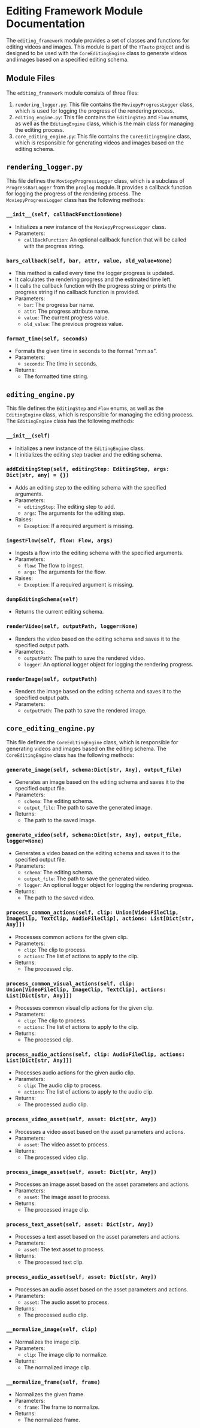 # Editing Framework Module Documentation

The `editing_framework` module provides a set of classes and functions for editing videos and images. This module is part of the `YTauto` project and is designed to be used with the `CoreEditingEngine` class to generate videos and images based on a specified editing schema.

## Module Files

The `editing_framework` module consists of three files:

1. `rendering_logger.py`: This file contains the `MoviepyProgressLogger` class, which is used for logging the progress of the rendering process.
2. `editing_engine.py`: This file contains the `EditingStep` and `Flow` enums, as well as the `EditingEngine` class, which is the main class for managing the editing process.
3. `core_editing_engine.py`: This file contains the `CoreEditingEngine` class, which is responsible for generating videos and images based on the editing schema.

## `rendering_logger.py`

This file defines the `MoviepyProgressLogger` class, which is a subclass of `ProgressBarLogger` from the `proglog` module. It provides a callback function for logging the progress of the rendering process. The `MoviepyProgressLogger` class has the following methods:

### `__init__(self, callBackFunction=None)`

- Initializes a new instance of the `MoviepyProgressLogger` class.
- Parameters:
  - `callBackFunction`: An optional callback function that will be called with the progress string.

### `bars_callback(self, bar, attr, value, old_value=None)`

- This method is called every time the logger progress is updated.
- It calculates the rendering progress and the estimated time left.
- It calls the callback function with the progress string or prints the progress string if no callback function is provided.
- Parameters:
  - `bar`: The progress bar name.
  - `attr`: The progress attribute name.
  - `value`: The current progress value.
  - `old_value`: The previous progress value.

### `format_time(self, seconds)`

- Formats the given time in seconds to the format "mm:ss".
- Parameters:
  - `seconds`: The time in seconds.
- Returns:
  - The formatted time string.

## `editing_engine.py`

This file defines the `EditingStep` and `Flow` enums, as well as the `EditingEngine` class, which is responsible for managing the editing process. The `EditingEngine` class has the following methods:

### `__init__(self)`

- Initializes a new instance of the `EditingEngine` class.
- It initializes the editing step tracker and the editing schema.

### `addEditingStep(self, editingStep: EditingStep, args: Dict[str, any] = {})`

- Adds an editing step to the editing schema with the specified arguments.
- Parameters:
  - `editingStep`: The editing step to add.
  - `args`: The arguments for the editing step.
- Raises:
  - `Exception`: If a required argument is missing.

### `ingestFlow(self, flow: Flow, args)`

- Ingests a flow into the editing schema with the specified arguments.
- Parameters:
  - `flow`: The flow to ingest.
  - `args`: The arguments for the flow.
- Raises:
  - `Exception`: If a required argument is missing.

### `dumpEditingSchema(self)`

- Returns the current editing schema.

### `renderVideo(self, outputPath, logger=None)`

- Renders the video based on the editing schema and saves it to the specified output path.
- Parameters:
  - `outputPath`: The path to save the rendered video.
  - `logger`: An optional logger object for logging the rendering progress.

### `renderImage(self, outputPath)`

- Renders the image based on the editing schema and saves it to the specified output path.
- Parameters:
  - `outputPath`: The path to save the rendered image.

## `core_editing_engine.py`

This file defines the `CoreEditingEngine` class, which is responsible for generating videos and images based on the editing schema. The `CoreEditingEngine` class has the following methods:

### `generate_image(self, schema:Dict[str, Any], output_file)`

- Generates an image based on the editing schema and saves it to the specified output file.
- Parameters:
  - `schema`: The editing schema.
  - `output_file`: The path to save the generated image.
- Returns:
  - The path to the saved image.

### `generate_video(self, schema:Dict[str, Any], output_file, logger=None)`

- Generates a video based on the editing schema and saves it to the specified output file.
- Parameters:
  - `schema`: The editing schema.
  - `output_file`: The path to save the generated video.
  - `logger`: An optional logger object for logging the rendering progress.
- Returns:
  - The path to the saved video.

### `process_common_actions(self, clip: Union[VideoFileClip, ImageClip, TextClip, AudioFileClip], actions: List[Dict[str, Any]])`

- Processes common actions for the given clip.
- Parameters:
  - `clip`: The clip to process.
  - `actions`: The list of actions to apply to the clip.
- Returns:
  - The processed clip.

### `process_common_visual_actions(self, clip: Union[VideoFileClip, ImageClip, TextClip], actions: List[Dict[str, Any]])`

- Processes common visual clip actions for the given clip.
- Parameters:
  - `clip`: The clip to process.
  - `actions`: The list of actions to apply to the clip.
- Returns:
  - The processed clip.

### `process_audio_actions(self, clip: AudioFileClip, actions: List[Dict[str, Any]])`

- Processes audio actions for the given audio clip.
- Parameters:
  - `clip`: The audio clip to process.
  - `actions`: The list of actions to apply to the audio clip.
- Returns:
  - The processed audio clip.

### `process_video_asset(self, asset: Dict[str, Any])`

- Processes a video asset based on the asset parameters and actions.
- Parameters:
  - `asset`: The video asset to process.
- Returns:
  - The processed video clip.

### `process_image_asset(self, asset: Dict[str, Any])`

- Processes an image asset based on the asset parameters and actions.
- Parameters:
  - `asset`: The image asset to process.
- Returns:
  - The processed image clip.

### `process_text_asset(self, asset: Dict[str, Any])`

- Processes a text asset based on the asset parameters and actions.
- Parameters:
  - `asset`: The text asset to process.
- Returns:
  - The processed text clip.

### `process_audio_asset(self, asset: Dict[str, Any])`

- Processes an audio asset based on the asset parameters and actions.
- Parameters:
  - `asset`: The audio asset to process.
- Returns:
  - The processed audio clip.

### `__normalize_image(self, clip)`

- Normalizes the image clip.
- Parameters:
  - `clip`: The image clip to normalize.
- Returns:
  - The normalized image clip.

### `__normalize_frame(self, frame)`

- Normalizes the given frame.
- Parameters:
  - `frame`: The frame to normalize.
- Returns:
  - The normalized frame.